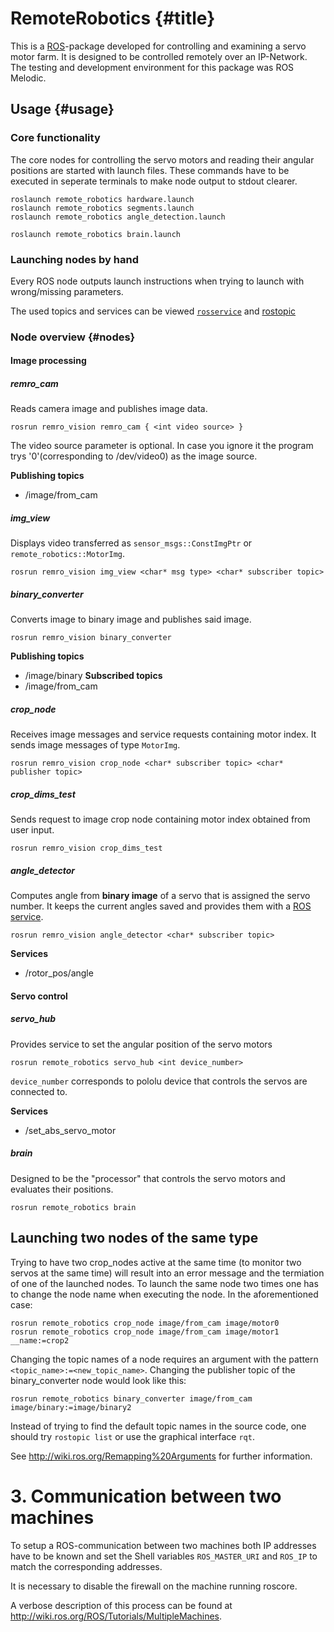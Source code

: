 RemoteRobotics {#title}
==============

This is a [ROS](https://www.ros.org/)-package developed for controlling
and examining a servo motor farm. It is designed 
to be controlled remotely over an IP-Network.
The testing and development environment for this package was ROS Melodic.

## Usage {#usage}

### Core functionality

The core nodes for controlling the servo motors and reading their angular
positions are started with launch files. These commands have to be executed in
seperate terminals to make node output to stdout clearer.

```
roslaunch remote_robotics hardware.launch
roslaunch remote_robotics segments.launch
roslaunch remote_robotics angle_detection.launch
```
```
roslaunch remote_robotics brain.launch
```

### Launching nodes by hand

Every ROS node outputs launch instructions when trying to launch with wrong/missing
parameters.

The used topics and services can be viewed [`rosservice`](http://wiki.ros.org/rosservice)
and [rostopic](http://wiki.ros.org/rostopic)

### Node overview {#nodes}

#### Image processing

##### remro_cam

Reads camera image and publishes image data.

    rosrun remro_vision remro_cam { <int video source> }

The video source parameter is optional. In case you ignore it 
the program trys '0'(corresponding to /dev/video0) as the image source.

**Publishing topics**
* /image/from_cam

##### img_view

Displays video transferred as `sensor_msgs::ConstImgPtr` or `remote_robotics::MotorImg`.

    rosrun remro_vision img_view <char* msg type> <char* subscriber topic>

##### binary_converter

Converts image to binary image and publishes said image.

    rosrun remro_vision binary_converter 

**Publishing topics**
* /image/binary
**Subscribed topics**
* /image/from_cam

##### crop_node

Receives image messages and service requests containing motor index.
It sends image messages of type `MotorImg`.

    rosrun remro_vision crop_node <char* subscriber topic> <char* publisher topic>

##### crop_dims_test

Sends request to image crop node containing motor index obtained from user input.

    rosrun remro_vision crop_dims_test

##### angle_detector

Computes angle from **binary image** of a servo that is assigned the servo number.
It keeps the current angles saved and provides them with a [ROS service](http://wiki.ros.org/Services).

    rosrun remro_vision angle_detector <char* subscriber topic>

**Services**
* /rotor_pos/angle

#### Servo control

##### servo_hub

Provides service to set the angular position of the servo motors

    rosrun remote_robotics servo_hub <int device_number>

`device_number` corresponds to pololu device that controls the servos are connected to.

**Services**
* /set_abs_servo_motor

##### brain

Designed to be the "processor" that controls the servo motors and evaluates their positions.

    rosrun remote_robotics brain

## Launching two nodes of the same type

Trying to have two crop_nodes active at the same time (to monitor two servos at the same time) will result into an error message and the termiation of one of the launched nodes.
To launch the same node two times one has to change the node name when executing the node. In the aforementioned case:

    rosrun remote_robotics crop_node image/from_cam image/motor0 
    rosrun remote_robotics crop_node image/from_cam image/motor1 __name:=crop2

Changing the topic names of a node requires an argument with the pattern `<topic_name>:=<new_topic_name>`.
Changing the publisher topic of the binary_converter node would look like this:

    rosrun remote_robotics binary_converter image/from_cam image/binary:=image/binary2

Instead of trying to find the default topic names in the source code, one should try
`rostopic list` or use the graphical interface `rqt`.

See http://wiki.ros.org/Remapping%20Arguments for further information.

# 3. Communication between two machines

To setup a ROS-communication between two machines both 
IP addresses have to be known and set the Shell variables `ROS_MASTER_URI` and `ROS_IP`
to match the corresponding addresses.

It is necessary to disable the firewall on the machine running roscore. 
<!--- **both** machines. --> 

A verbose description of this process can be found at http://wiki.ros.org/ROS/Tutorials/MultipleMachines.
